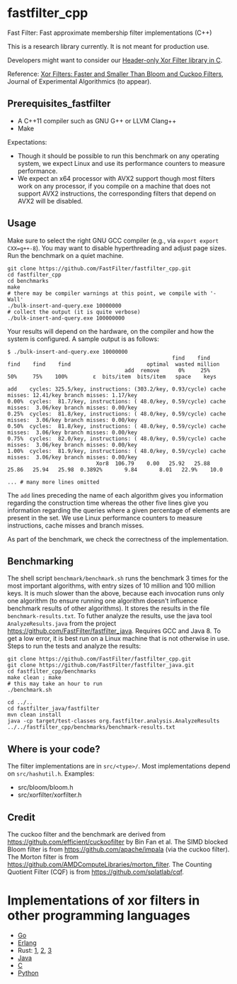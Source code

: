 # fastfilter_cpp

Fast Filter: Fast approximate membership filter implementations (C++)

This is a research library currently. It is not meant for production use.

Developers might want to consider our [Header-only Xor Filter library in C](https://github.com/FastFilter/xor_singleheader/).

Reference: [Xor Filters: Faster and Smaller Than Bloom and Cuckoo Filters](https://arxiv.org/abs/1912.08258), Journal of Experimental Algorithmics (to appear).



## Prerequisites_fastfilter

- A  C++11 compiler such as GNU G++ or LLVM Clang++
- Make

Expectations:

- Though it should be possible to run this benchmark on any operating system, we expect Linux and use its performance counters to measure performance.
- We expect an x64 processor with AVX2 support though most filters work on any processor, if you compile on a machine that does not support AVX2 instructions, the corresponding filters that depend on AVX2 will be disabled.

## Usage

Make sure to select the right GNU GCC compiler (e.g., via `export export CXX=g++-8`).
You may want to disable hyperthreading and adjust page sizes. Run the benchmark
on a quiet machine.


```
git clone https://github.com/FastFilter/fastfilter_cpp.git
cd fastfilter_cpp
cd benchmarks
make
# there may be compiler warnings at this point, we compile with '-Wall'
./bulk-insert-and-query.exe 10000000
# collect the output (it is quite verbose)
./bulk-insert-and-query.exe 100000000
```

Your results will depend on the hardware, on the compiler and how the system is configured. A sample output is as follows:

```
$ ./bulk-insert-and-query.exe 10000000
                                                    find    find    find    find    find                        optimal  wasted million
                                     add  remove      0%     25%     50%     75%    100%        ε  bits/item  bits/item   space    keys

add    cycles: 325.5/key, instructions: (303.2/key, 0.93/cycle) cache misses: 12.41/key branch misses: 1.17/key
0.00%  cycles:  81.7/key, instructions: ( 48.0/key, 0.59/cycle) cache misses:  3.06/key branch misses: 0.00/key
0.25%  cycles:  81.8/key, instructions: ( 48.0/key, 0.59/cycle) cache misses:  3.06/key branch misses: 0.00/key
0.50%  cycles:  81.8/key, instructions: ( 48.0/key, 0.59/cycle) cache misses:  3.06/key branch misses: 0.00/key
0.75%  cycles:  82.0/key, instructions: ( 48.0/key, 0.59/cycle) cache misses:  3.06/key branch misses: 0.00/key
1.00%  cycles:  81.9/key, instructions: ( 48.0/key, 0.59/cycle) cache misses:  3.06/key branch misses: 0.00/key
                            Xor8  106.79    0.00   25.92   25.88   25.86   25.94   25.98  0.3892%       9.84       8.01   22.9%    10.0

... # many more lines omitted
```

The `add` lines preceding the name of each algorithm gives you information regarding the construction time whereas
the other five lines give you information regarding the queries where a given percentage of elements are present
in the set. We use Linux performance counters to measure instructions, cache misses and branch misses.

As part of the benchmark, we check the correctness of the implementation.

## Benchmarking

The shell script `benchmark/benchmark.sh` runs the benchmark 3 times for the most important algorithms,
with entry sizes of 10 million and 100 million keys.
It is much slower than the above, because each invocation runs only one algorithm
(to ensure running one algorithm doesn't influence benchmark results of other algorithms).
It stores the results in the file `benchmark-results.txt`.
To futher analyze the results, use the java tool `AnalyzeResults.java`
from the project https://github.com/FastFilter/fastfilter_java.
Requires GCC and Java 8.
To get a low error, it is best run on a Linux machine that is not otherwise in use.
Steps to run the tests and analyze the results:

    git clone https://github.com/FastFilter/fastfilter_cpp.git
    git clone https://github.com/FastFilter/fastfilter_java.git
    cd fastfilter_cpp/benchmarks
    make clean ; make
    # this may take an hour to run
    ./benchmark.sh

    cd ../..
    cd fastfilter_java/fastfilter
    mvn clean install
    java -cp target/test-classes org.fastfilter.analysis.AnalyzeResults ../../fastfilter_cpp/benchmarks/benchmark-results.txt


## Where is your code?

The filter implementations are in `src/<type>/`. Most implementations depend on `src/hashutil.h`. Examples:

* src/bloom/bloom.h
* src/xorfilter/xorfilter.h

## Credit

The cuckoo filter and the benchmark are derived from https://github.com/efficient/cuckoofilter by Bin Fan et al.
The SIMD blocked Bloom filter is from https://github.com/apache/impala (via the cuckoo filter).
The Morton filter is from https://github.com/AMDComputeLibraries/morton_filter.
The Counting Quotient Filter (CQF) is from https://github.com/splatlab/cqf.


# Implementations of xor filters in other programming languages

* [Go](https://github.com/FastFilter/xorfilter)
* [Erlang](https://github.com/mpope9/exor_filter)
* Rust: [1](https://github.com/bnclabs/xorfilter), [2](https://github.com/codri/xorfilter-rs), [3](https://github.com/Polochon-street/rustxorfilter)
* [Java](https://github.com/FastFilter/fastfilter_java)
* [C](https://github.com/FastFilter/xor_singleheader)
* [Python](https://github.com/GreyDireWolf/pyxorfilter)
